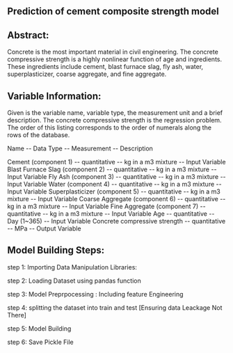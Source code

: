 ## Prediction of cement composite strength model

## Abstract:
Concrete is the most important material in civil engineering. The 
concrete compressive strength is a highly nonlinear function of age and 
ingredients. These ingredients include cement, blast furnace slag, fly ash, 
water, superplasticizer, coarse aggregate, and fine aggregate.

## Variable Information:

Given is the variable name, variable type, the measurement unit and a brief description. 
The concrete compressive strength is the regression problem. The order of this listing 
corresponds to the order of numerals along the rows of the database. 

Name -- Data Type -- Measurement -- Description

Cement (component 1) -- quantitative -- kg in a m3 mixture -- Input Variable
Blast Furnace Slag (component 2) -- quantitative -- kg in a m3 mixture -- Input Variable
Fly Ash (component 3) -- quantitative -- kg in a m3 mixture -- Input Variable
Water (component 4) -- quantitative -- kg in a m3 mixture -- Input Variable
Superplasticizer (component 5) -- quantitative -- kg in a m3 mixture -- Input Variable
Coarse Aggregate (component 6) -- quantitative -- kg in a m3 mixture -- Input Variable
Fine Aggregate (component 7) -- quantitative -- kg in a m3 mixture -- Input Variable
Age -- quantitative -- Day (1~365) -- Input Variable
Concrete compressive strength -- quantitative -- MPa -- Output Variable 


## Model Building Steps:

step 1: Importing Data Manipulation Libraries:

step 2: Loading Dataset using pandas function

step 3: Model Preprpocessing : Including feature Engineering

step 4: splitting the dataset into train and test [Ensuring data Leackage Not There]

step 5: Model Building 

step 6: Save Pickle File
